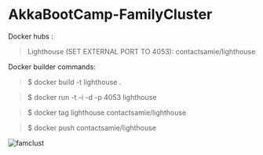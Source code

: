 # AkkaBootCamp-FamilyCluster

Docker hubs : 
>Lighthouse (SET EXTERNAL PORT TO 4053): contactsamie/lighthouse     

Docker builder commands:
>$ docker build -t lighthouse .

>$ docker run -t -i -d -p 4053 lighthouse

>$ docker tag lighthouse contactsamie/lighthouse

>$ docker push  contactsamie/lighthouse

![famclust](https://cloud.githubusercontent.com/assets/2102748/17075831/634ef1b0-506e-11e6-8f43-0f8c39db9baf.png)
